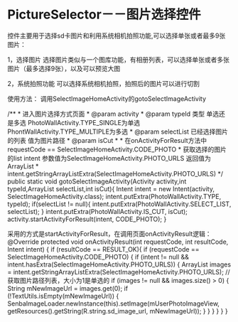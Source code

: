 # PictureSelector－－图片选择控件

  控件主要用于选择sd卡图片和利用系统相机拍照功能,可以选择单张或者最多9张图片：
  
1，选择图片
   选择图片类似与一个图库功能，有相册列表，可以选择单张或者多张图片（最多选择9张），以及可以预览大图
   
2，系统拍照功能
   可以选择系统相机拍照，拍照后的图片可以进行切割
   
   
使用方法：
调用SelectImageHomeActivity的gotoSelectImageActivity


/**
	 * 进入图片选择方式页面
	 * @param activity
	 * @param typeId  类型 单选还是多选  PhotoWallActivity.TYPE_SINGLE为单选 PhontWallActivity.TYPE_MULTIPLE为多选
	 * @param selectList 已经选择图片的列表 值为图片路径
	 * @param isCut 
	 * 
	 * 在onActivityForResult方法中 requestCode == SelectImageHomeActivity.CODE_PHOTO
	 *  获取选择的图片的list intent 参数值为SelectImageHomeActivity.PHOTO_URLS 返回值为ArrayList<String>
	 * intent.getStringArrayListExtra(SelectImageHomeActivity.PHOTO_URLS)
	 */
	public static void gotoSelectImageActivity(Activity activity,int typeId,ArrayList<String> selectList,int isCut){
		Intent intent = new Intent(activity, SelectImageHomeActivity.class);
		intent.putExtra(PhotoWallActivity.TYPE, typeId);
		if(selectList != null){
			intent.putExtra(PhotoWallActivity.SELECT_LIST, selectList);
		}
		intent.putExtra(PhotoWallActivity.IS_CUT, isCut);
		activity.startActivityForResult(intent, CODE_PHOTO);
	}

	
采用的方式是startActivityForResult，在调用页面onActivityResult逻辑：
	@Override
    protected void onActivityResult(int requestCode, int resultCode, Intent intent) {
       if (resultCode == RESULT_OK){
           if (requestCode == SelectImageHomeActivity.CODE_PHOTO) {
               if (intent != null && intent.hasExtra(SelectImageHomeActivity.PHOTO_URLS)) {
                   ArrayList<String> images = intent.getStringArrayListExtra(SelectImageHomeActivity.PHOTO_URLS);  //获取图片路径列表，大小为1是单选的
                   if (images != null && images.size() > 0) {
                      String  mNewImageUrl = images.get(0);
                       if (!TextUtils.isEmpty(mNewImageUrl)) {
                           SenbaImageLoader.newInstance(this).setImage(mUserPhotoImageView, getResources().getString(R.string.sd_image_url, mNewImageUrl));
                       }
                   }
               }
           }
       }
    }
	

